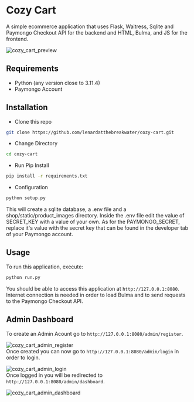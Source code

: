 # Cozy Cart

A simple ecommerce application that uses Flask, Waitress, Sqlite and Paymongo Checkout API for the backend and HTML, Bulma, and JS for the frontend.

![cozy_cart_preview](https://github.com/lenardatthebreakwater/cozy-cart/assets/142602437/0e10b67a-bfe9-48ee-814f-76efdd14400b)


## Requirements
* Python (any version close to 3.11.4)
* Paymongo Account

## Installation

* Clone this repo 

```bash
git clone https://github.com/lenardatthebreakwater/cozy-cart.git
```

* Change Directory

```bash
cd cozy-cart
```

* Run Pip Install

```bash
pip install -r requirements.txt
```

* Configuration

```bash
python setup.py
```
This will create a sqlite database, a .env file and a shop/static/product_images directory. Inside the .env file edit the value of SECRET_KEY with a value of your own. As for the PAYMONGO_SECRET, replace it's value with the secret key that can be found in the developer tab of your Paymongo account.

## Usage

To run this application, execute:

```bash
python run.py
```
You should be able to access this application at `http://127.0.0.1:8080`. Internet connection is needed in order to load Bulma and to send requests to the Paymongo Checkout API.

## Admin Dashboard

To create an Admin Acount go to `http://127.0.0.1:8080/admin/register`.

![cozy_cart_admin_register](https://github.com/lenardatthebreakwater/cozy-cart/assets/142602437/f2ed7a1f-2811-4ba6-972e-1e68260650b9)
\
Once created you can now go to `http://127.0.0.1:8080/admin/login` in order to login.

![cozy_cart_admin_login](https://github.com/lenardatthebreakwater/cozy-cart/assets/142602437/a70196b9-6ab4-41dc-a56a-5a4a4f4c8177)
\
Once logged in you will be redirected to `http://127.0.0.1:8080/admin/dashboard`.

![cozy_cart_admin_dashboard](https://github.com/lenardatthebreakwater/cozy-cart/assets/142602437/30d208db-38bc-402d-a1f1-04d85aed50f7)

